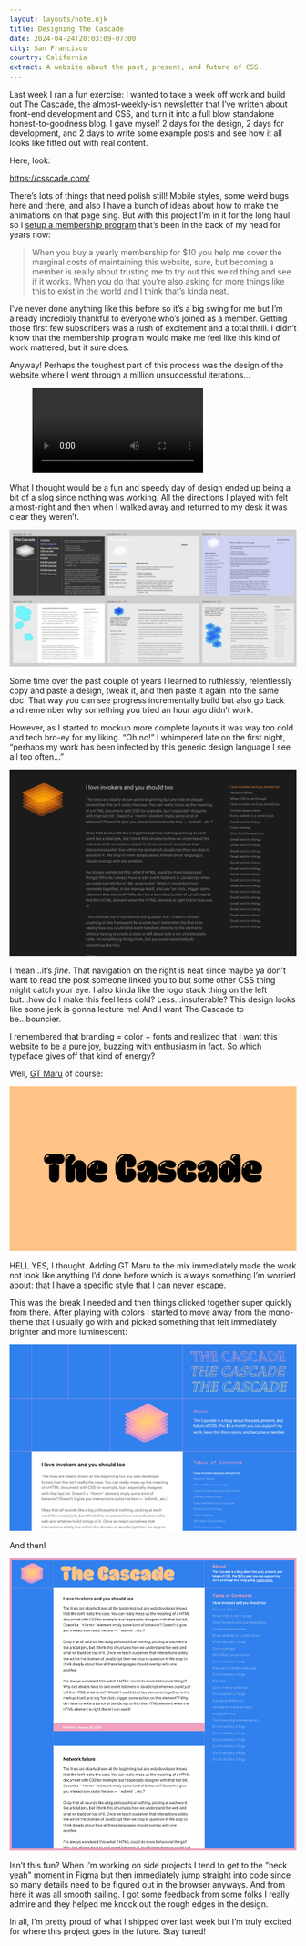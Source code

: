 ```yaml
---
layout: layouts/note.njk
title: Designing The Cascade
date: 2024-04-24T20:03:09-07:00
city: San Francisco
country: California
extract: A website about the past, present, and future of CSS.
---
```


Last week I ran a fun exercise: I wanted to take a week off work and build out The Cascade, the almost-weekly-ish newsletter that I’ve written about front-end development and CSS, and turn it into a full blow standalone honest-to-goodness blog. I gave myself 2 days for the design, 2 days for development, and 2 days to write some example posts and see how it all looks like fitted out with real content.

Here, look:

https://csscade.com/

There’s lots of things that need polish still! Mobile styles, some weird bugs here and there, and also I have a bunch of ideas about how to make the animations on that page sing. But with this project I’m in it for the long haul so I [setup a membership program](https://www.csscade.com/why-membership) that’s been in the back of my head for years now:

> When you buy a yearly membership for $10 you help me cover the marginal costs of maintaining this website, sure, but becoming a member is really about trusting me to try out this weird thing and see if it works. When you do that you’re also asking for more things like this to exist in the world and I think that’s kinda neat.

I’ve never done anything like this before so it’s a big swing for me but I’m already incredibly thankful to everyone who’s joined as a member. Getting those first few subscribers was a rush of excitement and a total thrill. I didn’t know that the membership program would make me feel like this kind of work mattered, but it sure does.

Anyway! Perhaps the toughest part of this process was the design of the website where I went through a million unsuccessful iterations...

<figure>
  <video src="/images/cascade-designs.mp4" controls>
  <figcaption>A video showing all the weird design directions I explored.</figcaption>
</figure>

What I thought would be a fun and speedy day of design ended up being a bit of a slog since nothing was working. All the directions I played with felt almost-right and then when I walked away and returned to my desk it was clear they weren’t.

![Iterating on the earliest layouts where everything looked wonky and half-baked](/images/explorations.webp)

Some time over the past couple of years I learned to ruthlessly, relentlessly copy and paste a design, tweak it, and then paste it again into the same doc. That way you can see progress incrementally build but also go back and remember why something you tried an hour ago didn’t work.

However, as I started to mockup more complete layouts it was way too cold and tech bro-ey for my liking. “Oh no!” I whimpered late on the first night, “perhaps my work has been infected by this generic design language I see all too often...”

![The first iteration of the design which looked cold and machine-like](/images/cascade-1.webp)

I mean...it’s _fine_. That navigation on the right is neat since maybe ya don’t want to read the post someone linked you to but some other CSS thing might catch your eye. I also kinda like the logo stack thing on the left but...how do I make this feel less cold? Less...insuferable? This design looks like some jerk is gonna lecture me! And I want The Cascade to be...bouncier.

I remembered that branding = color + fonts and realized that I want this website to be a pure joy, buzzing with enthusiasm in fact. So which typeface gives off that kind of energy?

Well, [GT Maru](https://gt-maru.com/) of course:

![Whoa!](/images/cascade-exploration.webp)

HELL YES, I thought. Adding GT Maru to the mix immediately made the work not look like anything I’d done before which is always something I’m worried about: that I have a specific style that I can never escape.

This was the break I needed and then things clicked together super quickly from there. After playing with colors I started to move away from the mono-theme that I usually go with and picked something that felt immediately brighter and more luminescent:

![A webpage with a striking blue background with pink and light orange highlights](/images/exploration-2.webp)

And then!

![One of the last designs I made in Figma](/images/exploration-3.webp)

Isn’t this fun? When I’m working on side projects I tend to get to the "heck yeah" moment in Figma but then immediately jump straight into code since so many details need to be figured out in the browser anyways. And from here it was all smooth sailing. I got some feedback from some folks I really admire and they helped me knock out the rough edges in the design.

In all, I’m pretty proud of what I shipped over last week but I’m truly excited for where this project goes in the future. Stay tuned!
